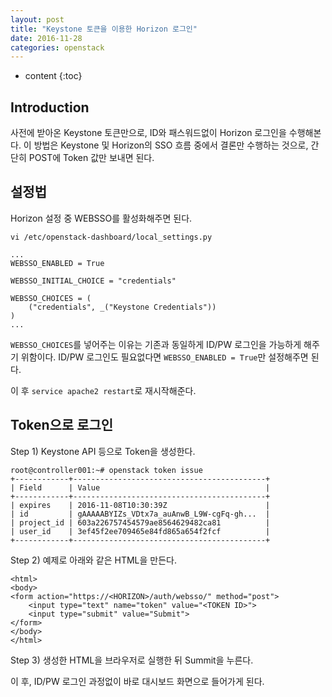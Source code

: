 ```yaml
---
layout: post
title: "Keystone 토큰을 이용한 Horizon 로그인"
date: 2016-11-28
categories: openstack
---
```


* content
{:toc}

## Introduction

사전에 받아온 Keystone 토큰만으로, ID와 패스워드없이 Horizon 로그인을 수행해본다.
이 방법은 Keystone 및 Horizon의 SSO 흐름 중에서 결론만 수행하는 것으로, 간단히 POST에 Token 값만 보내면 된다.


## 설정법

Horizon 설정 중 WEBSSO를 활성화해주면 된다.

```vi /etc/openstack-dashboard/local_settings.py```

```
...
WEBSSO_ENABLED = True

WEBSSO_INITIAL_CHOICE = "credentials"

WEBSSO_CHOICES = (
    ("credentials", _("Keystone Credentials"))
)
...
```

```WEBSSO_CHOICES```를 넣어주는 이유는 기존과 동일하게 ID/PW 로그인을 가능하게 해주기 위함이다.
ID/PW 로그인도 필요없다면 ```WEBSSO_ENABLED = True```만 설정해주면 된다.

이 후 ```service apache2 restart```로 재시작해준다.


## Token으로 로그인

Step 1) Keystone API 등으로 Token을 생성한다.

```
root@controller001:~# openstack token issue
+------------+-------------------------------------------+
| Field      | Value                                     |
+------------+-------------------------------------------+
| expires    | 2016-11-08T10:30:39Z                      |
| id         | gAAAAABYIZs_VDtx7a_auAnwB_L9W-cgFq-gh...  |
| project_id | 603a226757454579ae8564629482ca81          |
| user_id    | 3ef45f2ee709465e84fd865a654f2fcf          |
+------------+-------------------------------------------+
```

Step 2) 예제로 아래와 같은 HTML을 만든다.

```
<html>
<body>
<form action="https://<HORIZON>/auth/websso/" method="post">
	<input type="text" name="token" value="<TOKEN ID>">
	<input type="submit" value="Submit">
</form>
</body>
</html>
```

Step 3) 생성한 HTML을 브라우저로 실행한 뒤 Summit을 누른다.

이 후, ID/PW 로그인 과정없이 바로 대시보드 화면으로 들어가게 된다.
